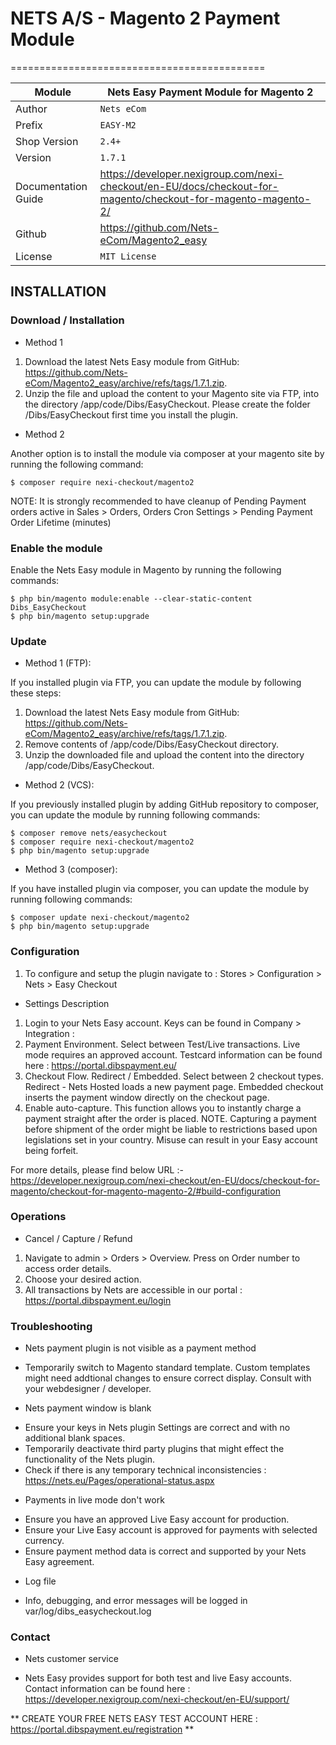 # NETS A/S - Magento 2 Payment Module
============================================

| Module              | Nets Easy Payment Module for Magento 2                                                                        |
|---------------------|---------------------------------------------------------------------------------------------------------------|
| Author              | `Nets eCom`                                                                                                   |
| Prefix              | `EASY-M2`                                                                                                     |
| Shop Version        | `2.4+`                                                                                                        |
| Version             | `1.7.1`                                                                                                      |
| Documentation Guide | https://developer.nexigroup.com/nexi-checkout/en-EU/docs/checkout-for-magento/checkout-for-magento-magento-2/ |
| Github              | https://github.com/Nets-eCom/Magento2_easy                                                                    |
| License             | `MIT License`                                                                                                 |

## INSTALLATION

### Download / Installation

* Method 1
1. Download the latest Nets Easy module from GitHub: https://github.com/Nets-eCom/Magento2_easy/archive/refs/tags/1.7.1.zip.
2. Unzip the file and upload the content to your Magento site via FTP, into the directory /app/code/Dibs/EasyCheckout. Please create the folder /Dibs/EasyCheckout first time you install the plugin.

* Method 2

Another option is to install the module via composer at your magento site by running the following command:

  
	$ composer require nexi-checkout/magento2


NOTE: It is strongly recommended to have cleanup of Pending Payment orders active in Sales > Orders, Orders Cron Settings > Pending Payment Order Lifetime (minutes)

### Enable the module

Enable the Nets Easy module in Magento by running the following commands:

	$ php bin/magento module:enable --clear-static-content Dibs_EasyCheckout
	$ php bin/magento setup:upgrade

### Update

- Method 1 (FTP):

If you installed plugin via FTP, you can update the module by following these steps:
1. Download the latest Nets Easy module from GitHub:  https://github.com/Nets-eCom/Magento2_easy/archive/refs/tags/1.7.1.zip.
2. Remove contents of /app/code/Dibs/EasyCheckout directory.
3. Unzip the downloaded file and upload the content into the directory /app/code/Dibs/EasyCheckout.

- Method 2 (VCS):

If you previously installed plugin by adding GitHub repository to composer, you can update the module by running following commands:

	$ composer remove nets/easycheckout
	$ composer require nexi-checkout/magento2
	$ php bin/magento setup:upgrade

- Method 3 (composer):

If you have installed plugin via composer, you can update the module by running following commands:

	$ composer update nexi-checkout/magento2
	$ php bin/magento setup:upgrade
### Configuration

1. To configure and setup the plugin navigate to : Stores > Configuration > Nets > Easy Checkout

* Settings Description
1. Login to your Nets Easy account. Keys can be found in Company > Integration :
2. Payment Environment. Select between Test/Live transactions. Live mode requires an approved account. Testcard information can be found here : https://portal.dibspayment.eu/
3. Checkout Flow. Redirect / Embedded. Select between 2 checkout types. Redirect - Nets Hosted loads a new payment page. Embedded checkout inserts the payment window directly on the checkout page.
4. Enable auto-capture. This function allows you to instantly charge a payment straight after the order is placed.
   NOTE. Capturing a payment before shipment of the order might be liable to restrictions based upon legislations set in your country. Misuse can result in your Easy account being forfeit.
   
For more details, please find below URL :-
https://developer.nexigroup.com/nexi-checkout/en-EU/docs/checkout-for-magento/checkout-for-magento-magento-2/#build-configuration

### Operations

* Cancel / Capture / Refund
1. Navigate to admin > Orders > Overview. Press on Order number to access order details.
2. Choose your desired action.
3. All transactions by Nets are accessible in our portal : https://portal.dibspayment.eu/login

### Troubleshooting

* Nets payment plugin is not visible as a payment method
- Temporarily switch to Magento standard template. Custom templates might need addtional changes to ensure correct display. Consult with your webdesigner / developer.

* Nets payment window is blank
- Ensure your keys in Nets plugin Settings are correct and with no additional blank spaces.
- Temporarily deactivate third party plugins that might effect the functionality of the Nets plugin.
- Check if there is any temporary technical inconsistencies : https://nets.eu/Pages/operational-status.aspx

* Payments in live mode don't work
- Ensure you have an approved Live Easy account for production.
- Ensure your Live Easy account is approved for payments with selected currency.
- Ensure payment method data is correct and supported by your Nets Easy agreement.

* Log file
- Info, debugging, and error messages will be logged in var/log/dibs_easycheckout.log

### Contact

* Nets customer service
- Nets Easy provides support for both test and live Easy accounts. Contact information can be found here : https://developer.nexigroup.com/nexi-checkout/en-EU/support/

** CREATE YOUR FREE NETS EASY TEST ACCOUNT HERE : https://portal.dibspayment.eu/registration **
